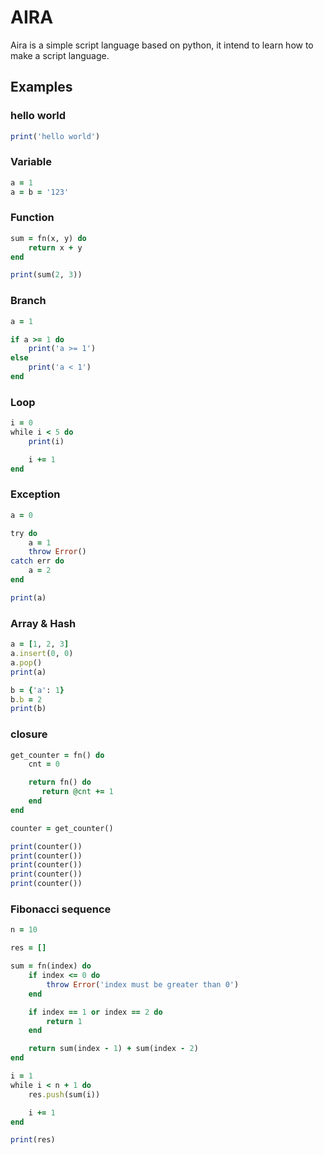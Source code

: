 # AIRA

Aira is a simple script language based on python, it intend to learn how to make a script language.

## Examples

### hello world

```ruby
print('hello world')
```

### Variable

```ruby
a = 1
a = b = '123'
```

### Function

```ruby
sum = fn(x, y) do
    return x + y
end

print(sum(2, 3))
```

### Branch

```ruby
a = 1

if a >= 1 do
    print('a >= 1')
else
    print('a < 1')
end
```

### Loop

```ruby
i = 0
while i < 5 do
    print(i)

    i += 1
end
```

### Exception

```ruby
a = 0

try do
    a = 1
    throw Error()
catch err do
    a = 2
end

print(a)
```

### Array & Hash

```ruby
a = [1, 2, 3]
a.insert(0, 0)
a.pop()
print(a)

b = {'a': 1}
b.b = 2
print(b)
```

### closure

```ruby
get_counter = fn() do
    cnt = 0

    return fn() do
       return @cnt += 1
    end
end

counter = get_counter()

print(counter())
print(counter())
print(counter())
print(counter())
print(counter())
```

### Fibonacci sequence

```ruby
n = 10

res = []

sum = fn(index) do
    if index <= 0 do
        throw Error('index must be greater than 0')
    end

    if index == 1 or index == 2 do
        return 1
    end

    return sum(index - 1) + sum(index - 2)
end

i = 1
while i < n + 1 do
    res.push(sum(i))

    i += 1
end

print(res)
```
